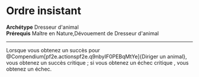 # Ordre insistant

<p><span id="ctl00_MainContent_DetailedOutput"><strong>Archétype</strong>&nbsp;Dresseur d'animal&nbsp;<br><strong>Prérequis</strong> Maître en Nature,Dévouement de Dresseur d'animal <br></span></p>
<hr>
<p>Lorsque vous obtenez un succès pour @Compendium[pf2e.actionspf2e.q9nbyIF0PEBqMtYe]{Diriger un animal}, vous obtenez un succès critique ; si vous obtenez un échec critique , vous obtenez un échec.&nbsp;</p>